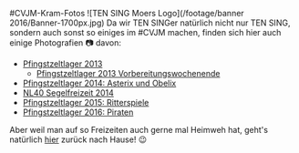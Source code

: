 #CVJM-Kram-Fotos
![TEN SING Moers Logo](/footage/banner 2016/Banner-1700px.jpg)
Da wir TEN SINGer natürlich nicht nur TEN SING, sondern auch sonst so einiges im #CVJM machen, finden sich hier auch einige Photografien :camera: davon:

* [Pfingstzeltlager 2013](https://www.flickr.com/gp/tsmoers/578wC7)
  * [Pfingstzeltlager 2013 Vorbereitungswochenende](https://www.flickr.com/gp/tsmoers/i877t9)
* [Pfingstzeltlager 2014: Asterix und Obelix](https://www.flickr.com/gp/tsmoers/cQo237)
* [NL40 Segelfreizeit 2014](https://www.flickr.com/gp/tsmoers/0RpLD0)
* [Pfingstzeltlager 2015: Ritterspiele](https://www.flickr.com/gp/tsmoers/Bn4C67)
* [Pfingstzeltlager 2016: Piraten](http://bit.ly/Pfingstzeltlager2016Fotos)

Aber weil man auf so Freizeiten auch gerne mal Heimweh hat, geht's natürlich [hier](../../Links.md) zurück nach Hause! :wink:

